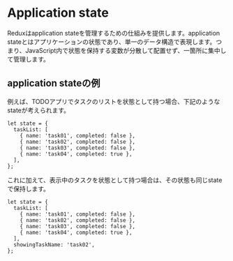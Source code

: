 # Application state

Reduxはapplication stateを管理するための仕組みを提供します。application stateとはアプリケーションの状態であり、単一のデータ構造で表現します。つまり、JavaScript内で状態を保持する変数が分散して配置せず、一箇所に集中して管理します。

## application stateの例

例えば、TODOアプリでタスクのリストを状態として持つ場合、下記のようなstateが考えられます。

```
let state = {
  taskList: [
    { name: 'task01', completed: false },
    { name: 'task02', completed: false },
    { name: 'task03', completed: false },
    { name: 'task04', completed: true },
  ],
};
```

これに加えて、表示中のタスクを状態として持つ場合は、その状態も同じstateで保持します。

```
let state = {
  taskList: [
    { name: 'task01', completed: false },
    { name: 'task02', completed: false },
    { name: 'task03', completed: false },
    { name: 'task04', completed: true },
  ],
  showingTaskName: 'task02',
};
```

